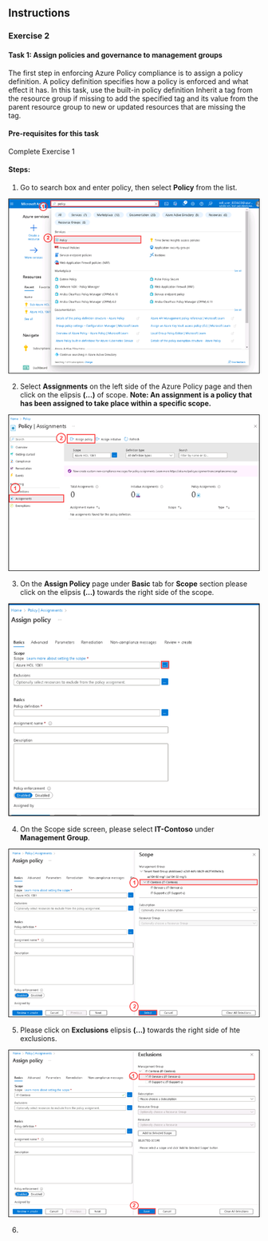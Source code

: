 ## Instructions

### Exercise 2

#### Task 1: Assign policies and governance to management groups

The first step in enforcing Azure Policy compliance is to assign a policy definition. A policy definition specifies how a policy is enforced and what effect it has. In this task, use the built-in policy definition Inherit a tag from the resource group if missing to add the specified tag and its value from the parent resource group to new or updated resources that are missing the tag.

#### Pre-requisites for this task

Complete Exercise 1

#### Steps:

1. Go to search box and enter policy, then select **Policy** from the list.

![image](../media/pol1.png)

2. Select **Assignments** on the left side of the Azure Policy page and then click on the elipsis **(...)** of scope. 
**Note: An assignment is a policy that has been assigned to take place within a specific scope.**

![image](../media/pol2.png)

3. On the **Assign Policy** page under **Basic** tab for **Scope** section please click on the elipsis **(...)** towards the right side of the scope. 

![image](../media/pol3.png)

4. On the Scope side screen, please select **IT-Contoso** under **Management Group**.

![image](../media/pol4.png)

5. Please click on **Exclusions** elipsis **(...)** towards the right side of hte exclusions.

![image](../media/pol5.png)

6. 


  
